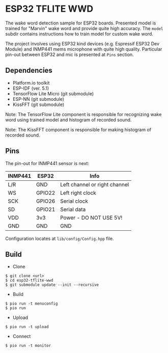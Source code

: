 # ESP32 TFLITE WWD

The wake word detection sample for ESP32 boards.
Presented model is trained for "Marvin" wake word and provide quite high accuracy.
The `model` subdir contains instructions how to train model for custom wake word.

The project involves using ESP32 kind devices (e.g. Espressif ESP32 Dev Module) and INMP441 mems microphone with quite high quality.
Particular pin-out between ESP32 and mic is presented at `Pins` section.

## Dependencies

* Platform.io toolkit
* ESP-IDF (ver. 5.1)
* TensorFlow Lite Micro (git submodule)
* ESP-NN (git submodule)
* KissFFT (git submodule)

Note: The TensorFlow Lite component is responsible for recognizing wake word using trained model and histogram of recorded sound.

Note: The KissFFT component is responsible for making histogram of recorded sound.

## Pins

The pin-out for INMP441 sensor is next:

| INMP441 | ESP32  | Info                          |
|---------|--------|-------------------------------|
| L/R     | GND    | Left channel or right channel |
| WS      | GPIO22 | Left right clock              |
| SCK     | GPIO26 | Serial clock                  |
| SD      | GPIO21 | Serial data                   |
| VDD     | 3v3    | Power - DO NOT USE 5V!        |
| GND     | GND    | GND                           |

Configuration locates at `lib/config/Config.hpp` file.

## Build

* Clone
```shell
$ git clone <url>
$ cd esp32-tflite-wwd
$ git submodule update --init --recursive
```
* Build
```shell
$ pio run -t menuconfig
$ pio run
```
* Upload
```shell
$ pio run -t upload
```
* Connect
```shell
$ pio run -t monitor
```
